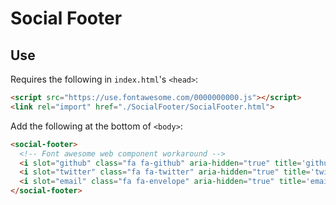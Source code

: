 # Social Footer #

## Use ##

Requires the following in `index.html`'s `<head>`:

```html
<script src="https://use.fontawesome.com/0000000000.js"></script>
<link rel="import" href="./SocialFooter/SocialFooter.html">
```

Add the following at the bottom of `<body>`:

```html
<social-footer>
  <!-- Font awesome web component workaround -->
  <i slot="github" class="fa fa-github" aria-hidden="true" title='github'></i>
  <i slot="twitter" class="fa fa-twitter" aria-hidden="true" title='twitter'></i>
  <i slot="email" class="fa fa-envelope" aria-hidden="true" title='email'></i>
</social-footer>
```
